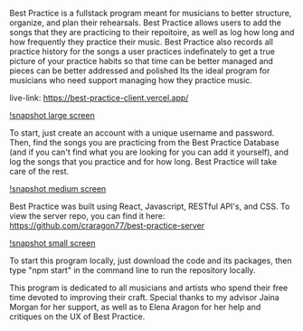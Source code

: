 Best Practice is a fullstack program meant for musicians to better structure, organize, and plan their rehearsals.
Best Practice allows users to add the songs that they are practicing to their repoitoire, as well as log how long and how frequently they practice their music. Best Practice also records all practice history for the songs a user practices indefinately to get a true picture of your practice habits so that time can be better managed and pieces can be better addressed and polished
Its the ideal program for musicians who need support managing how they practice music.

live-link: https://best-practice-client.vercel.app/

[!snapshot large screen](https://github.com/craragon77/best-practice-client/src/readme-pics/readme-pics/snapshot1)


To start, just create an account with a unique username and password. Then, find the songs you are practicing from the Best Practice Database (and if you can't find what you are looking for you can add it yourself), and log the songs that you practice and for how long. Best Practice will take care of the rest.

[!snapshot medium screen](https://github.com/craragon77/best-practice-client/src/readme-pics/readme-pics/snapshot2)

Best Practice was built using React, Javascript, RESTful API's, and CSS. To view the server repo, you can find it here: https://github.com/craragon77/best-practice-server

[!snapshot small screen](https://github.com/craragon77/best-practice-client/src/readme-pics/readme-pics/snapshot3)

To start this program locally, just download the code and its packages, then type "npm start" in the command line to run the repository locally.

This program is dedicated to all musicians and artists who spend their free time devoted to improving their craft. Special thanks to my advisor Jaina Morgan for her support, as well as to Elena Aragon for her help and critiques on the UX of Best Practice.